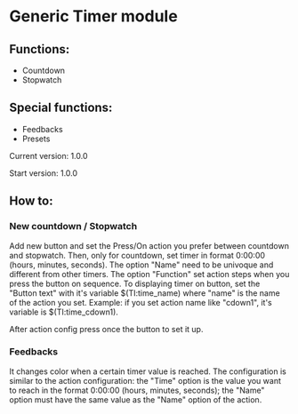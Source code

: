 # Generic Timer module

## Functions:
*	Countdown
*	Stopwatch

## Special functions:
*	Feedbacks
*	Presets

Current version: 1.0.0

Start version: 1.0.0

## How to:

### New countdown / Stopwatch
Add new button and set the Press/On action you prefer between countdown and stopwatch. Then, only for countdown, set timer in format 0:00:00 (hours, minutes, seconds). The option "Name" need to be univoque and different from other timers. The option "Function" set action steps when you press the button on sequence.
To displaying timer on button, set the "Button text" with it's variable $(TI:time_name) where "name" is the name of the action you set.
Example: if you set action name like "cdown1", it's variable is $(TI:time_cdown1).

After action config press once the button to set it up.

### Feedbacks
It changes color when a certain timer value is reached. The configuration is similar to the action configuration: the "Time" option is the value you want to reach in the format 0:00:00 (hours, minutes, seconds); the "Name" option must have the same value as the "Name" option of the action.
